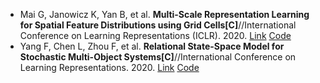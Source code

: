 * Mai G, Janowicz K, Yan B, et al. <b>Multi-Scale Representation Learning for Spatial Feature Distributions using Grid Cells[C]</b>//International Conference on Learning Representations (ICLR). 2020. [Link](https://arxiv.org/abs/2003.00824) [Code](https://github.com/gengchenmai/space2vec)
* Yang F, Chen L, Zhou F, et al. <b>Relational State-Space Model for Stochastic Multi-Object Systems[C]</b>//International Conference on Learning Representations. 2020. [Link](https://openreview.net/forum?id=B1lGU64tDr) [Code](https://github.com/fanyang01/relational-ssm)
